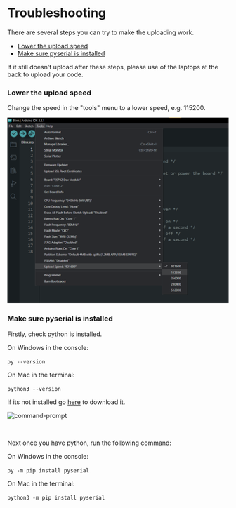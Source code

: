 # Troubleshooting

There are several steps you can try to make the uploading work.

* [Lower the upload speed](#lower-the-upload-speed)
* [Make sure pyserial is installed]()

If it still doesn't upload after these steps, please use of the laptops at the back to upload your code.

### Lower the upload speed

Change the speed in the "tools" menu to a lower speed, e.g. 115200.

![upload-speed](/2023/Images/upload-speed.png)


### Make sure pyserial is installed

Firstly, check python is installed.

On Windows in the console:

```py --version```

On Mac in the terminal:

```python3 --version```

If its not installed go [here](https://www.python.org/downloads/) to download it.

![command-prompt](/2023/Images/command-prompt.png)

<br>

Next once you have python, run the following command:

On Windows in the console:

```py -m pip install pyserial```

On Mac in the terminal:

```python3 -m pip install pyserial```